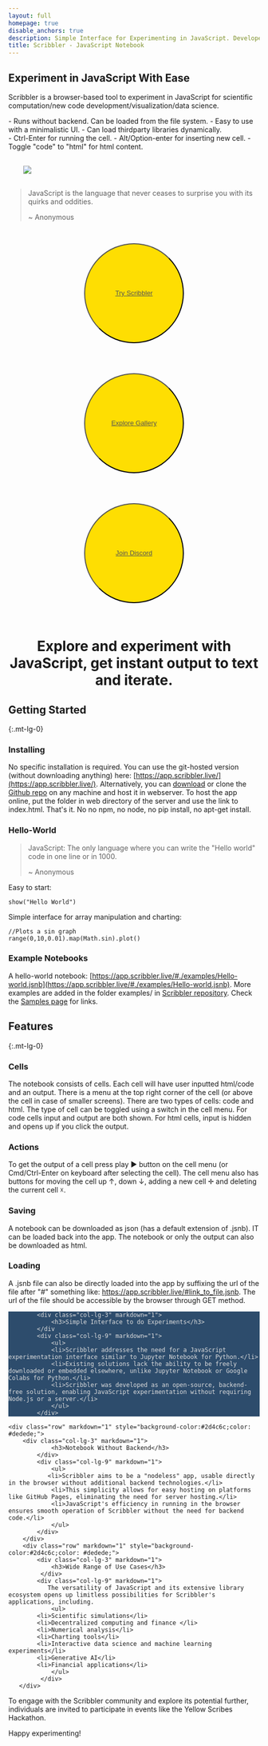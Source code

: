 ```yaml
---
layout: full
homepage: true
disable_anchors: true
description: Simple Interface for Experimenting in JavaScript. Developed for Open Source using Open Source.
title: Scribbler - JavaScript Notebook
---
```


## Experiment in JavaScript With Ease

Scribbler is a browser-based tool to experiment in JavaScript for scientific computation/new code development/visualization/data science. 
<div class="row">
<div class="col-lg-6" markdown="1">
- Runs without backend. Can be loaded from the file system.
- Easy to use with a minimalistic UI.
- Can load thirdparty libraries dynamically.
</div>

<div class="col-lg-6" markdown="1">
- Ctrl-Enter for running the cell.
- Alt/Option-enter for inserting new cell.
- Toggle "code" to "html" for html content.
</div>
</div>
<div style="margin:30px">
<img src='Scribbler-SS.png' style="margin:auto;"/>
</div>

> JavaScript is the language that never ceases to surprise you with its quirks and oddities.
> 
> ~ Anonymous



<div class="row" style="marging:10px">

<div class="col-lg-4 col-xs-12" style="text-align: center;"> 
    <button style="width:200px;height:200px;border-radius:100px;margin:30px;color:white !important;background-color:#fede02">
    <a style="color:#555 !important" href="https://app.scribbler.live">Try Scribbler</a></button></div>
    
<div class="col-lg-4 col-xs-12"  style="text-align: center;" > 
    <button style="width:200px;height:200px;border-radius:100px;margin:30px;color:white !important;background-color:#fede02">
        <a style="color:#555 !important" href="samples.html">Explore Gallery</a></button>
</div>

<div class="col-lg-4 col-xs-12"   style="text-align: center;"> 
    <button style="width:200px;height:200px;border-radius:100px;margin:30px;color:white !important;background-color:#fede02">
    <a style="color:#555 !important" href="https://discord.com/invite/uxNSsWunwU">Join Discord</a></button></div>

</div>
<div style="text-align:center;width:100%">
<h1>Explore and experiment with JavaScript, get instant output to text and iterate.</h1>
</div>

<div class="row">
<div class="col-lg-6" markdown="1">



## Getting Started
{:.mt-lg-0}

### Installing
No specific installation is required. You can use the git-hosted version (without downloading anything) here: [https://app.scribbler.live/](https://app.scribbler.live/). Alternatively, you can [download](https://github.com/gopi-suvanam/scribbler/archive/refs/heads/main.zip) or clone the [Github repo](https://github.com/gopi-suvanam/scribbler/) on any machine and host it in webserver. To host the app online, put the folder in web directory of the server and use the link to index.html. That's it. No no npm, no node, no pip install, no apt-get install. 

### Hello-World

> JavaScript: The only language where you can write the "Hello world" code in one line or in 1000.
> 
> ~ Anonymous

Easy to start:
    
    show("Hello World")
        
Simple interface for array manipulation and charting:

    //Plots a sin graph
    range(0,10,0.01).map(Math.sin).plot() 
    
### Example Notebooks
A hello-world notebook: [https://app.scribbler.live/#./examples/Hello-world.jsnb](https://app.scribbler.live/#./examples/Hello-world.jsnb). More examples are added in the folder examples/ in [Scribbler repository](https://github.com/gopi-suvanam/scribbler/tree/main/examples). Check the [Samples page](samples.html) for links.
  
</div>
<div class="col-lg-6" markdown="1">

## Features
{:.mt-lg-0}

### Cells
The notebook consists of cells. Each cell will have user inputted html/code and an output. There is a menu at the top right corner of the cell (or above the cell in case of smaller screens). There are two types of cells: code and html. The type of cell can be toggled using a switch in the cell menu. For code cells input and output are both shown. For html cells, input is hidden and opens up if you click the output.

### Actions
To get the output of a cell press play ► button on the cell menu (or Cmd/Ctrl-Enter on keyboard after selecting the cell). The cell menu also has buttons for moving the cell up ↑, down ↓, adding a new cell ✛ and deleting the current cell ☓.

### Saving
A notebook can be downloaded as json (has a default extension of .jsnb). IT can be loaded back into the app. The notebook or only the output can also be downloaded as html.

### Loading
A .jsnb file can also be directly loaded into the app by suffixing the url of the file after "#" something like: https://app.scribbler.live/#link_to_file.jsnb. The url of the file should be accessible by the browser through GET method.
</div>

</div>


<div class="row" markdown="1" style="background-color:#2d4c6c;color: #dedede;">

            <div class="col-lg-3" markdown="1">
                <h3>Simple Interface to do Experiments</h3>
            </div
            <div class="col-lg-9" markdown="1">
                <ul>
                <li>Scribbler addresses the need for a JavaScript experimentation interface similar to Jupyter Notebook for Python.</li>
                <li>Existing solutions lack the ability to be freely downloaded or embedded elsewhere, unlike Jupyter Notebook or Google Colabs for Python.</li>
                <li>Scribbler was developed as an open-source, backend-free solution, enabling JavaScript experimentation without requiring Node.js or a server.</li>
                </ul>
            </div>
</div>

    <div class="row" markdown="1" style="background-color:#2d4c6c;color: #dedede;">
        <div class="col-lg-3" markdown="1">
                <h3>Notebook Without Backend</h3>
            </div>
            <div class="col-lg-9" markdown="1">
                <ul>
               <li>Scribbler aims to be a "nodeless" app, usable directly in the browser without additional backend technologies.</li>
                <li>This simplicity allows for easy hosting on platforms like GitHub Pages, eliminating the need for server hosting.</li>
                <li>JavaScript's efficiency in running in the browser ensures smooth operation of Scribbler without the need for backend code.</li>
                </ul>
            </div>
        </div>
        <div class="row" markdown="1" style="background-color:#2d4c6c;color: #dedede;">
            <div class="col-lg-3" markdown="1">
                <h3>Wide Range of Use Cases</h3>
             </div>
            <div class="col-lg-9" markdown="1">
               The versatility of JavaScript and its extensive library ecosystem opens up limitless possibilities for Scribbler's applications, including.
                <ul>
            <li>Scientific simulations</li>
            <li>Decentralized computing and finance </li>
            <li>Numerical analysis</li>
            <li>Charting tools</li>
            <li>Interactive data science and machine learning experiments</li>
            <li>Generative AI</li>
            <li>Financial applications</li>
                </ul>
             </div>
       </div>









To engage with the Scribbler community and explore its potential further, individuals are invited to participate in events like the Yellow Scribes Hackathon.

Happy experimenting!

</div>




